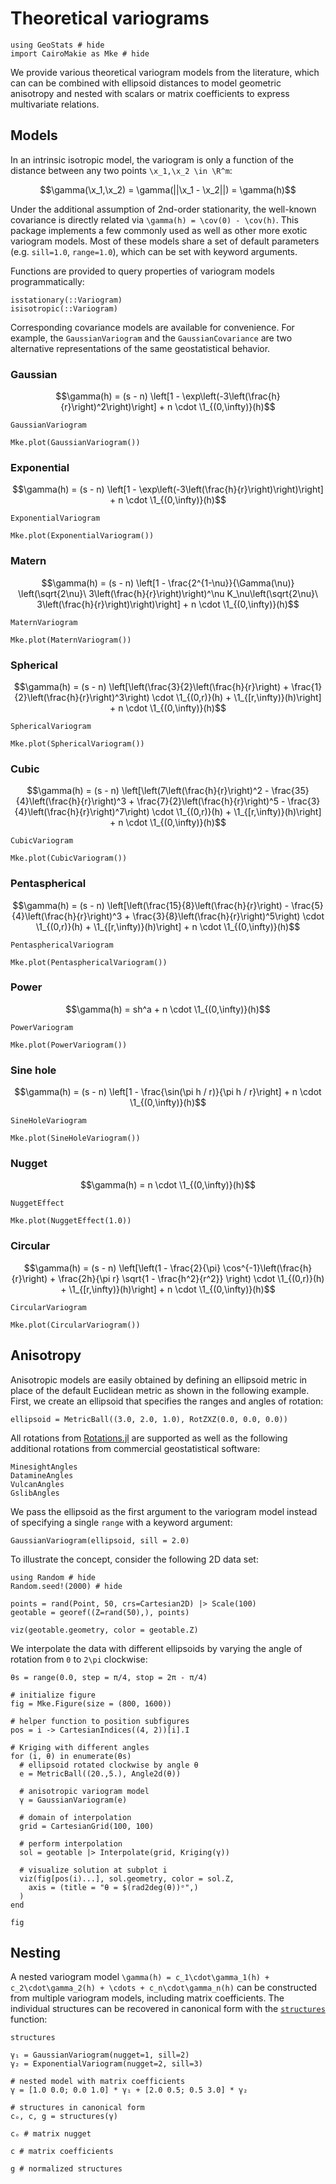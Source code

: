 # Theoretical variograms

```@example variograms
using GeoStats # hide
import CairoMakie as Mke # hide
```

We provide various theoretical variogram models from the literature, which can
can be combined with ellipsoid distances to model geometric anisotropy and nested
with scalars or matrix coefficients to express multivariate relations.

## Models

In an intrinsic isotropic model, the variogram is only a function of the
distance between any two points ``\x_1,\x_2 \in \R^m``:

```math
\gamma(\x_1,\x_2) = \gamma(||\x_1 - \x_2||) = \gamma(h)
```

Under the additional assumption of 2nd-order stationarity, the well-known
covariance is directly related via ``\gamma(h) = \cov(0) - \cov(h)``.
This package implements a few commonly used as well as other more exotic
variogram models. Most of these models share a set of default parameters
(e.g. `sill=1.0`, `range=1.0`), which can be set with keyword arguments.

Functions are provided to query properties of variogram models programmatically:

```@docs
isstationary(::Variogram)
isisotropic(::Variogram)
```

Corresponding covariance models are available for convenience. For example,
the `GaussianVariogram` and the `GaussianCovariance` are two alternative
representations of the same geostatistical behavior.

### Gaussian

```math
\gamma(h) = (s - n) \left[1 - \exp\left(-3\left(\frac{h}{r}\right)^2\right)\right] + n \cdot \1_{(0,\infty)}(h)
```

```@docs
GaussianVariogram
```

```@example variograms
Mke.plot(GaussianVariogram())
```

### Exponential

```math
\gamma(h) = (s - n) \left[1 - \exp\left(-3\left(\frac{h}{r}\right)\right)\right] + n \cdot \1_{(0,\infty)}(h)
```

```@docs
ExponentialVariogram
```

```@example variograms
Mke.plot(ExponentialVariogram())
```

### Matern

```math
\gamma(h) = (s - n) \left[1 - \frac{2^{1-\nu}}{\Gamma(\nu)} \left(\sqrt{2\nu}\ 3\left(\frac{h}{r}\right)\right)^\nu K_\nu\left(\sqrt{2\nu}\ 3\left(\frac{h}{r}\right)\right)\right] + n \cdot \1_{(0,\infty)}(h)
```

```@docs
MaternVariogram
```

```@example variograms
Mke.plot(MaternVariogram())
```

### Spherical

```math
\gamma(h) = (s - n) \left[\left(\frac{3}{2}\left(\frac{h}{r}\right) + \frac{1}{2}\left(\frac{h}{r}\right)^3\right) \cdot \1_{(0,r)}(h) + \1_{[r,\infty)}(h)\right] + n \cdot \1_{(0,\infty)}(h)
```

```@docs
SphericalVariogram
```

```@example variograms
Mke.plot(SphericalVariogram())
```

### Cubic

```math
\gamma(h) = (s - n) \left[\left(7\left(\frac{h}{r}\right)^2 - \frac{35}{4}\left(\frac{h}{r}\right)^3 + \frac{7}{2}\left(\frac{h}{r}\right)^5 - \frac{3}{4}\left(\frac{h}{r}\right)^7\right) \cdot \1_{(0,r)}(h) + \1_{[r,\infty)}(h)\right] + n \cdot \1_{(0,\infty)}(h)
```

```@docs
CubicVariogram
```

```@example variograms
Mke.plot(CubicVariogram())
```

### Pentaspherical

```math
\gamma(h) = (s - n) \left[\left(\frac{15}{8}\left(\frac{h}{r}\right) - \frac{5}{4}\left(\frac{h}{r}\right)^3 + \frac{3}{8}\left(\frac{h}{r}\right)^5\right) \cdot \1_{(0,r)}(h) + \1_{[r,\infty)}(h)\right] + n \cdot \1_{(0,\infty)}(h)
```

```@docs
PentasphericalVariogram
```

```@example variograms
Mke.plot(PentasphericalVariogram())
```

### Power

```math
\gamma(h) = sh^a + n \cdot \1_{(0,\infty)}(h)
```

```@docs
PowerVariogram
```

```@example variograms
Mke.plot(PowerVariogram())
```

### Sine hole

```math
\gamma(h) = (s - n) \left[1 - \frac{\sin(\pi h / r)}{\pi h / r}\right] + n \cdot \1_{(0,\infty)}(h)
```

```@docs
SineHoleVariogram
```

```@example variograms
Mke.plot(SineHoleVariogram())
```

### Nugget

```math
\gamma(h) = n \cdot \1_{(0,\infty)}(h)
```

```@docs
NuggetEffect
```

```@example variograms
Mke.plot(NuggetEffect(1.0))
```

### Circular

```math
\gamma(h) = (s - n) \left[\left(1 - \frac{2}{\pi} \cos^{-1}\left(\frac{h}{r}\right) + \frac{2h}{\pi r} \sqrt{1 - \frac{h^2}{r^2}} \right) \cdot \1_{(0,r)}(h) + \1_{[r,\infty)}(h)\right] + n \cdot \1_{(0,\infty)}(h)
```

```@docs
CircularVariogram
```

```@example variograms
Mke.plot(CircularVariogram())
```

## Anisotropy

Anisotropic models are easily obtained by defining an ellipsoid metric in
place of the default Euclidean metric as shown in the following example.
First, we create an ellipsoid that specifies the ranges and angles of
rotation:

```@example variograms
ellipsoid = MetricBall((3.0, 2.0, 1.0), RotZXZ(0.0, 0.0, 0.0))
```

All rotations from [Rotations.jl](https://github.com/JuliaGeometry/Rotations.jl)
are supported as well as the following additional rotations from commercial
geostatistical software:

```@docs
MinesightAngles
DatamineAngles
VulcanAngles
GslibAngles
```

We pass the ellipsoid as the first argument to the variogram model
instead of specifying a single `range` with a keyword argument:

```@example variograms
GaussianVariogram(ellipsoid, sill = 2.0)
```

To illustrate the concept, consider the following 2D data set:

```@example variograms
using Random # hide
Random.seed!(2000) # hide

points = rand(Point, 50, crs=Cartesian2D) |> Scale(100)
geotable = georef((Z=rand(50),), points)

viz(geotable.geometry, color = geotable.Z)
```

We interpolate the data with different ellipsoids by varying the angle of
rotation from ``0`` to ``2\pi`` clockwise:

```@example variograms
θs = range(0.0, step = π/4, stop = 2π - π/4)

# initialize figure
fig = Mke.Figure(size = (800, 1600))

# helper function to position subfigures
pos = i -> CartesianIndices((4, 2))[i].I

# Kriging with different angles
for (i, θ) in enumerate(θs)
  # ellipsoid rotated clockwise by angle θ
  e = MetricBall((20.,5.), Angle2d(θ))

  # anisotropic variogram model
  γ = GaussianVariogram(e)

  # domain of interpolation
  grid = CartesianGrid(100, 100)

  # perform interpolation
  sol = geotable |> Interpolate(grid, Kriging(γ))

  # visualize solution at subplot i
  viz(fig[pos(i)...], sol.geometry, color = sol.Z,
    axis = (title = "θ = $(rad2deg(θ))ᵒ",)
  )
end

fig
```

## Nesting

A nested variogram model
``\gamma(h) = c_1\cdot\gamma_1(h) + c_2\cdot\gamma_2(h) + \cdots + c_n\cdot\gamma_n(h)``
can be constructed from multiple variogram models, including matrix coefficients. The
individual structures can be recovered in canonical form with the [`structures`](@ref)
function:

```@docs
structures
```

```@example variograms
γ₁ = GaussianVariogram(nugget=1, sill=2)
γ₂ = ExponentialVariogram(nugget=2, sill=3)

# nested model with matrix coefficients
γ = [1.0 0.0; 0.0 1.0] * γ₁ + [2.0 0.5; 0.5 3.0] * γ₂

# structures in canonical form
cₒ, c, g = structures(γ)

cₒ # matrix nugget
```

```@example variograms
c # matrix coefficients
```

```@example variograms
g # normalized structures
```